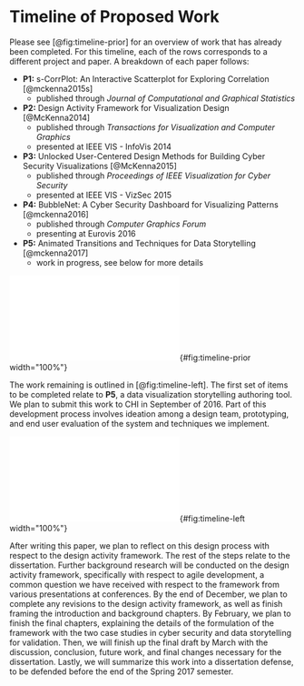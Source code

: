 
# Timeline of Proposed Work

Please see [@fig:timeline-prior] for an overview of work that has already been completed.
For this timeline, each of the rows corresponds to a different project and paper.
A breakdown of each paper follows:

  - **P1:** s-CorrPlot: An Interactive Scatterplot for Exploring Correlation [@mckenna2015s]
    - published through *Journal of Computational and Graphical Statistics*
  - **P2:** Design Activity Framework for Visualization Design [@McKenna2014]
    - published through *Transactions for Visualization and Computer Graphics*
    - presented at IEEE VIS - InfoVis 2014
  - **P3:** Unlocked User-Centered Design Methods for Building Cyber Security Visualizations [@McKenna2015]
    - published through *Proceedings of IEEE Visualization for Cyber Security*
    - presented at IEEE VIS - VizSec 2015
  - **P4:** BubbleNet: A Cyber Security Dashboard for Visualizing Patterns [@mckenna2016]
    - published through *Computer Graphics Forum*
    - presenting at Eurovis 2016
  - **P5:** Animated Transitions and Techniques for Data Storytelling [@mckenna2017]
    - work in progress, see below for more details


![
  Timeline of the work already completed for this dissertation, with the exception of **P5**.
](figures/timeline/prior-work.pdf){#fig:timeline-prior width="100%"}


The work remaining is outlined in [@fig:timeline-left].
The first set of items to be completed relate to **P5**, a data visualization storytelling authoring tool.
We plan to submit this work to CHI in September of 2016.
Part of this development process involves ideation among a design team, prototyping, and end user evaluation of the system and techniques we implement.


![
  Timeline of the work remaining to finish the dissertation, mostly with respect to **P5** and writing the dissertation (pink).
](figures/timeline/work-left.pdf){#fig:timeline-left width="100%"}


After writing this paper, we plan to reflect on this design process with respect to the design activity framework.
The rest of the steps relate to the dissertation.
Further background research will be conducted on the design activity framework, specifically with respect to agile development, a common question we have received with respect to the framework from various presentations at conferences.
By the end of December, we plan to complete any revisions to the design activity framework, as well as finish framing the introduction and background chapters.
By February, we plan to finish the final chapters, explaining the details of the formulation of the framework with the two case studies in cyber security and data storytelling for validation.
Then, we will finish up the final draft by March with the discussion, conclusion, future work, and final changes necessary for the dissertation.
Lastly, we will summarize this work into a dissertation defense, to be defended before the end of the Spring 2017 semester.

